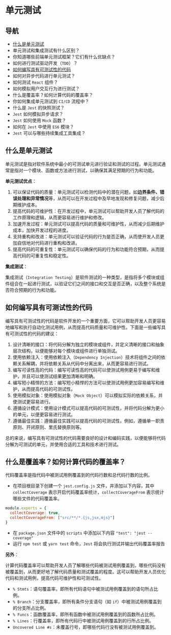 # 单元测试

## 导航

- [什么是单元测试](#什么是单元测试)
- 单元测试和集成测试有什么区别？
- 你知道哪些前端单元测试框架？它们有什么优缺点？
- 如何进行测试驱动开发（`TDD`）？
- [如何编写具有可测试性的代码](#如何编写具有可测试性的代码)
- 如何对异步代码进行单元测试？
- 如何测试 `React` 组件？
- 如何模拟用户交互行为进行测试？
- 什么是覆盖率？如何计算代码的覆盖率？
- 你如何集成单元测试到 `CI/CD` 流程中？
- 什么是 `Jest` 的快照测试？
- `Jest` 如何模拟异步请求？
- `Jest` 如何使用 `Mock` 函数？
- 如何在 `Jest` 中使用 `ES6` 模块？
- `Jest` 可以与哪些持续集成工具集成？

## 什么是单元测试

单元测试是指对软件系统中最小的可测试单元进行验证和测试的过程。单元测试通常是指对一个模块、函数或方法进行测试，以确保其满足预期的行为和功能。

**单元测试优点**：

1. 可以保证代码的质量：单元测试可以检测代码中的潜在问题，如**边界条件、错误处理和异常情况**等，从而可以在开发过程中及早地发现和修复问题，减少后期维护成本。
2. 提高代码的可维护性：在开发过程中，单元测试可以帮助开发人员了解代码的工作原理和逻辑，从而更容易进行维护和修改。
3. 加速开发过程：单元测试可以提高代码的质量和可维护性，从而减少后期维护成本，加快开发过程的进度。
4. 支持重构和改进：单元测试可以验证代码的行为是否正确，从而使开发人员更加自信地对代码进行重构和改进。
5. 提高代码的可重复性：单元测试可以确保代码的行为和功能符合预期，从而提高代码的可重复性和稳定性。

**集成测试**：

集成测试（`Integration Testing`）是软件测试的一种类型，是指将多个模块或组件组合在一起进行测试，以验证它们之间的接口和交互是否正确，以及整个系统是否符合预期的行为和功能。

## 如何编写具有可测试性的代码

编写具有可测试性的代码是软件开发的一个重要方面，它可以帮助开发人员更容易地编写和执行自动化测试用例，从而提高代码质量和可维护性。下面是一些编写具有可测试性的代码的建议：

1. 设计清晰的接口：将代码分解为独立的模块或组件，并定义清晰的接口和抽象层次结构，以便能够对每个模块或组件进行单独测试。
2. 使用依赖注入：使用依赖注入（`Dependency Injection`）技术将组件之间的依赖关系解耦，并将依赖关系从代码中分离出来，从而更容易进行测试。
3. 编写可读性高的代码：编写可读性高的代码可以使测试用例更易于编写和维护，并且可以使测试结果更加清晰和明确。
4. 编写短小精悍的方法：编写短小精悍的方法可以使测试用例更加容易编写和维护，从而提高代码的可测试性。
5. 使用模拟对象：使用模拟对象（`Mock Object`）可以模拟实际的依赖关系，并使测试更容易进行。
6. 遵循设计模式：使用设计模式可以提高代码的可测试性，并将代码分解为更小的单元，以便更容易进行测试。
7. 遵循最佳实践：遵循最佳实践可以提高代码的可测试性，例如，遵循单一职责原则、开闭原则、里氏替换原则等。

总的来说，编写具有可测试性的代码需要良好的设计和编码实践，以便能够将代码分解为可测试的单元，并使用合适的工具和技术进行测试。

## 什么是覆盖率？如何计算代码的覆盖率？

代码覆盖率是指代码中被测试用例覆盖到的代码行数和总代码行数的比例。

- 在项目根目录下创建一个 `jest.config.js` 文件，并添加以下内容，其中 `collectCoverage` 表示开启代码覆盖率统计，`collectCoverageFrom` 表示统计哪些文件的代码覆盖率。

```javascript
module.exports = {
  collectCoverage: true,
  collectCoverageFrom: ["src/**/*.{js,jsx,mjs}"]
}
```

- 在 `package.json` 文件中的 `scripts` 中添加以下内容 `"test": "jest --coverage"`
- 运行 `npm test` 或 `yarn test` 命令，`Jest` 将会执行测试并输出代码覆盖率报告

**另外**：

计算代码覆盖率可以帮助开发人员了解哪些代码被测试用例覆盖到，哪些代码没有被覆盖到，从而更好地了解代码质量和测试覆盖的程度。这可以帮助开发人员优化代码和测试用例，提高代码可维护性和可测试性。

- `% Stmts`：语句覆盖率，即所有代码语句中被测试用例覆盖到的语句所占比例。
- `% Branch`：分支覆盖率，即所有条件分支语句（如 `if`）中被测试用例覆盖到的分支所占比例。
- `% Funcs`：函数覆盖率，即所有函数中被测试用例覆盖到的函数所占比例。
- `% Lines`：行覆盖率，即所有代码行中被测试用例覆盖到的行所占比例。
- `Uncovered Line #s`：未覆盖行号，即哪些代码行没有被测试用例覆盖到。
